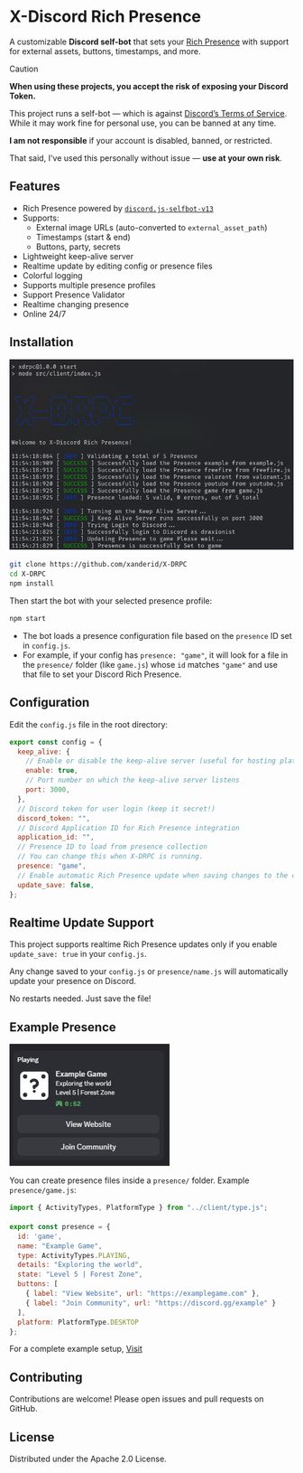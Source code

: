 # X-Discord Rich Presence

A customizable **Discord self-bot** that sets your [Rich Presence](https://discord.com/developers/docs/rich-presence/how-to) with support for external assets, buttons, timestamps, and more.

> [!CAUTION]
>
> **When using these projects, you accept the risk of exposing your Discord Token.**
>
> This project runs a self-bot — which is against [Discord’s Terms of Service](https://discord.com/terms). While it may work fine for personal use, you can be banned at any time.
>
> **I am not responsible** if your account is disabled, banned, or restricted.
>
> That said, I've used this personally without issue — **use at your own risk**.

## Features

- Rich Presence powered by [`discord.js-selfbot-v13`](https://github.com/aiko-chan-ai/discord.js-selfbot-v13)
- Supports:
  - External image URLs (auto-converted to `external_asset_path`)
  - Timestamps (start & end)
  - Buttons, party, secrets
- Lightweight keep-alive server
- Realtime update by editing config or presence files
- Colorful logging
- Supports multiple presence profiles
- Support Presence Validator
- Realtime changing presence
- Online 24/7

## Installation

![Terminal](https://raw.githubusercontent.com/XanderID/X-DRPC/main/.assets/terminal.png)

```bash
git clone https://github.com/xanderid/X-DRPC
cd X-DRPC
npm install
```

Then start the bot with your selected presence profile:

```bash
npm start
```

- The bot loads a presence configuration file based on the `presence` ID set in `config.js`.
- For example, if your config has `presence: "game"`, it will look for a file in the `presence/` folder (like `game.js`) whose `id` matches `"game"` and use that file to set your Discord Rich Presence.

## Configuration

Edit the `config.js` file in the root directory:

```js
export const config = {
  keep_alive: {
    // Enable or disable the keep-alive server (useful for hosting platforms)
    enable: true,
    // Port number on which the keep-alive server listens
    port: 3000,
  },
  // Discord token for user login (keep it secret!)
  discord_token: "",
  // Discord Application ID for Rich Presence integration
  application_id: "",
  // Presence ID to load from presence collection
  // You can change this when X-DRPC is running.
  presence: "game",
  // Enable automatic Rich Presence update when saving changes to the configuration in the Presence folder
  update_save: false,
};
```

## Realtime Update Support

This project supports realtime Rich Presence updates only if you enable `update_save: true` in your `config.js`.

Any change saved to your `config.js` or `presence/name.js` will automatically update your presence on Discord.

No restarts needed. Just save the file!

## Example Presence

![Game Presence](https://raw.githubusercontent.com/XanderID/X-DRPC/main/.assets/game.png)

You can create presence files inside a `presence/` folder.
Example `presence/game.js`:

```js
import { ActivityTypes, PlatformType } from "../client/type.js";

export const presence = {
  id: 'game',
  name: "Example Game",
  type: ActivityTypes.PLAYING,
  details: "Exploring the world",
  state: "Level 5 | Forest Zone",
  buttons: [
    { label: "View Website", url: "https://examplegame.com" },
    { label: "Join Community", url: "https://discord.gg/example" }
  ],
  platform: PlatformType.DESKTOP
};

```

For a complete example setup, [Visit](https://github.com/XanderID/X-DRPC/blob/main/src/presence)

## Contributing

Contributions are welcome! Please open issues and pull requests on GitHub.

## License

Distributed under the Apache 2.0 License.
